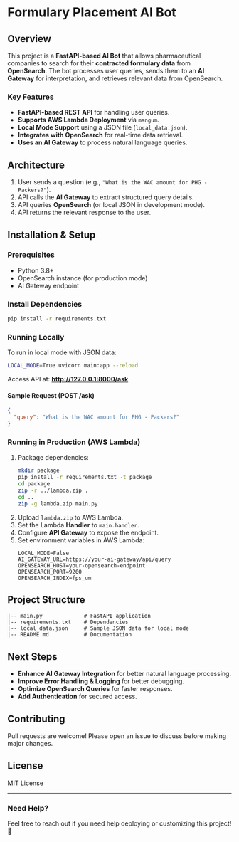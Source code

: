 # Formulary Placement AI Bot

## Overview
This project is a **FastAPI-based AI Bot** that allows pharmaceutical companies to search for their **contracted formulary data** from **OpenSearch**. The bot processes user queries, sends them to an **AI Gateway** for interpretation, and retrieves relevant data from OpenSearch.

### Key Features
- **FastAPI-based REST API** for handling user queries.
- **Supports AWS Lambda Deployment** via `mangum`.
- **Local Mode Support** using a JSON file (`local_data.json`).
- **Integrates with OpenSearch** for real-time data retrieval.
- **Uses an AI Gateway** to process natural language queries.

## Architecture
1. User sends a question (e.g., `"What is the WAC amount for PHG - Packers?"`).
2. API calls the **AI Gateway** to extract structured query details.
3. API queries **OpenSearch** (or local JSON in development mode).
4. API returns the relevant response to the user.

## Installation & Setup
### Prerequisites
- Python 3.8+
- OpenSearch instance (for production mode)
- AI Gateway endpoint

### Install Dependencies
```sh
pip install -r requirements.txt
```

### Running Locally
To run in local mode with JSON data:
```sh
LOCAL_MODE=True uvicorn main:app --reload
```
Access API at: **http://127.0.0.1:8000/ask**

#### Sample Request (POST /ask)
```json
{
  "query": "What is the WAC amount for PHG - Packers?"
}
```

### Running in Production (AWS Lambda)
1. Package dependencies:
   ```sh
   mkdir package
   pip install -r requirements.txt -t package
   cd package
   zip -r ../lambda.zip .
   cd ..
   zip -g lambda.zip main.py
   ```
2. Upload `lambda.zip` to AWS Lambda.
3. Set the Lambda **Handler** to `main.handler`.
4. Configure **API Gateway** to expose the endpoint.
5. Set environment variables in AWS Lambda:
   ```
   LOCAL_MODE=False
   AI_GATEWAY_URL=https://your-ai-gateway/api/query
   OPENSEARCH_HOST=your-opensearch-endpoint
   OPENSEARCH_PORT=9200
   OPENSEARCH_INDEX=fps_um
   ```

## Project Structure
```
|-- main.py             # FastAPI application
|-- requirements.txt    # Dependencies
|-- local_data.json     # Sample JSON data for local mode
|-- README.md           # Documentation
```

## Next Steps
- **Enhance AI Gateway Integration** for better natural language processing.
- **Improve Error Handling & Logging** for better debugging.
- **Optimize OpenSearch Queries** for faster responses.
- **Add Authentication** for secured access.

## Contributing
Pull requests are welcome! Please open an issue to discuss before making major changes.

## License
MIT License

---
### Need Help?
Feel free to reach out if you need help deploying or customizing this project! 🚀

